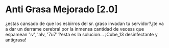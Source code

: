 # Anti Grasa Mejorado [2.0]

¿estas cansado de que los esbirros del sr. graso invadan tu servidor?¿te va a dar un derrame cerebral por la inmensa cantidad de vecess que espamean ':v', 'alv, '7u7''?esta es la solucion... ¡Cube_13 desinfectante y antigrasa!


